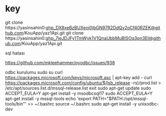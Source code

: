 # key
git clone https://yasinsahin0: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@github.com/KouApp/yaz1Api.git
git clone https://yasinsahin0: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@github.com/KouApp/yaz1Api.git

sql hatası

https://github.com/mkleehammer/pyodbc/issues/938

odbc kurulumu
sudo su
curl https://packages.microsoft.com/keys/microsoft.asc | apt-key add -
curl https://packages.microsoft.com/config/ubuntu/$(lsb_release -rs)/prod.list > /etc/apt/sources.list.d/mssql-release.list
exit
sudo apt-get update
sudo ACCEPT_EULA=Y apt-get install -y msodbcsql17
sudo ACCEPT_EULA=Y apt-get install -y mssql-tools
echo 'export PATH="$PATH:/opt/mssql-tools/bin"' >> ~/.bashrc
source ~/.bashrc
sudo apt-get install -y unixodbc-dev
